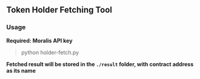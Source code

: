 ## Token Holder Fetching Tool

### Usage

**Required: Moralis API key**

> python holder-fetch.py

**Fetched result will be stored in the `./result` folder, with contract address as its name**
